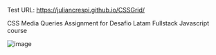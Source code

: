 Test URL: https://juliancrespi.github.io/CSSGrid/

CSS Media Queries Assignment for Desafio Latam Fullstack Javascript course



![image](/assets/img/Clase2CssGrid.jpg)

